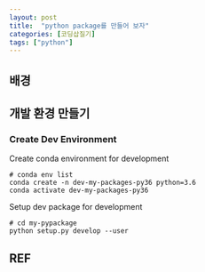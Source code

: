 ```yaml
---
layout: post
title:  "python package를 만들어 보자"
categories: [코딩삽질기]
tags: ["python"]
---
```


## 배경

## 개발 환경 만들기

### Create Dev Environment

Create conda environment for development

```
# conda env list
conda create -n dev-my-packages-py36 python=3.6
conda activate dev-my-packages-py36
```

Setup dev package for development

```
# cd my-pypackage
python setup.py develop --user
```



## REF

